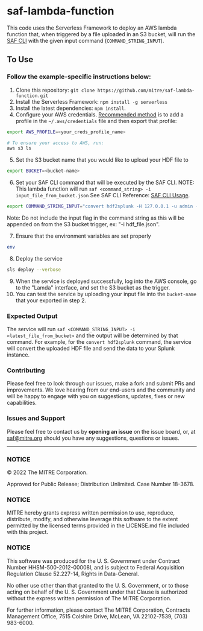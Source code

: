 # saf-lambda-function
This code uses the Serverless Framework to deploy an AWS lambda function that, when triggered by a file uploaded in an S3 bucket, will run the [SAF CLI](https://github.com/mitre/saf) with the given input command (`COMMAND_STRING_INPUT`).

## To Use
### Follow the example-specific instructions below:
1. Clone this repository: `git clone https://github.com/mitre/saf-lambda-function.git`
2. Install the Serverless Framework: `npm install -g serverless`
3. Install the latest dependencies: `npm install`.
4. Configure your AWS credentials. [Recommended method](https://docs.aws.amazon.com/cli/latest/userguide/cli-configure-files.html) is to add a profile in the `~/.aws/credentials` file and then export that profile:
```bash
export AWS_PROFILE=<your_creds_profile_name>

# To ensure your access to AWS, run:
aws s3 ls
```
5. Set the S3 bucket name that you would like to upload your HDF file to
```bash
export BUCKET=<bucket-name>
```
6. Set your SAF CLI command that will be executed by the SAF CLI. NOTE: This lambda function will run `saf <command_string> -i input_file_from_bucket.json` See SAF CLI Reference: [SAF CLI Usage](https://github.com/mitre/saf#usage).
```bash
export COMMAND_STRING_INPUT="convert hdf2splunk -H 127.0.0.1 -u admin -p Valid_password! -I your_index_name"
```
Note: Do not include the input flag in the command string as this will be appended on from the S3 bucket trigger, ex: "-i hdf_file.json".

7. Ensure that the environment variables are set properly
```bash
env
```
8. Deploy the service
```bash
sls deploy --verbose
```
9. When the service is deployed successfully, log into the AWS console, go to the "Lamda" interface, and set the S3 bucket as the trigger.
10. You can test the service by uploading your input file into the `bucket-name` that your exported in step 2.


### Expected Output
The service will run `saf <COMMAND_STRING_INPUT> -i <latest_file_from_bucket>` and the output will be determined by that command.
For example, for the `convert hdf2splunk` command, the service will convert the uploaded HDF file and send the data to your Splunk instance.


### Contributing

Please feel free to look through our issues, make a fork and submit PRs and improvements. We love hearing from our end-users and the community and will be happy to engage with you on suggestions, updates, fixes or new capabilities.

### Issues and Support

Please feel free to contact us by **opening an issue** on the issue board, or, at [saf@mitre.org](mailto:saf@mitre.org) should you have any suggestions, questions or issues.

---

### NOTICE

© 2022 The MITRE Corporation.

Approved for Public Release; Distribution Unlimited. Case Number 18-3678.

### NOTICE

MITRE hereby grants express written permission to use, reproduce, distribute, modify, and otherwise leverage this software to the extent permitted by the licensed terms provided in the LICENSE.md file included with this project.

### NOTICE

This software was produced for the U. S. Government under Contract Number HHSM-500-2012-00008I, and is subject to Federal Acquisition Regulation Clause 52.227-14, Rights in Data-General.

No other use other than that granted to the U. S. Government, or to those acting on behalf of the U. S. Government under that Clause is authorized without the express written permission of The MITRE Corporation.

For further information, please contact The MITRE Corporation, Contracts Management Office, 7515 Colshire Drive, McLean, VA 22102-7539, (703) 983-6000.

